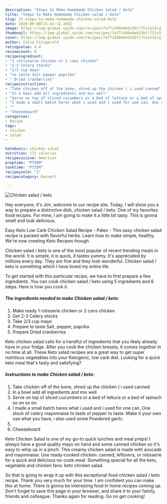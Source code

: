 ```yaml
---
description: "Steps to Make Homemade Chicken salad / keto"
title: "Steps to Make Homemade Chicken salad / keto"
slug: 22-steps-to-make-homemade-chicken-salad-keto
date: 2020-09-08T15:43:14.245Z
image: https://img-global.cpcdn.com/recipes/fa771d40e0eb33bf/751x532cq70/chicken-salad-keto-recipe-main-photo.jpg
thumbnail: https://img-global.cpcdn.com/recipes/fa771d40e0eb33bf/751x532cq70/chicken-salad-keto-recipe-main-photo.jpg
cover: https://img-global.cpcdn.com/recipes/fa771d40e0eb33bf/751x532cq70/chicken-salad-keto-recipe-main-photo.jpg
author: Celia Fitzgerald
ratingvalue: 4.4
reviewcount: 8
recipeingredient:
- "1 rotisserie chicken or 2 cans chicken"
- "2-3 Celery stocks"
- "2/3 cup mayo"
- "to taste Salt pepper paprika"
- " Dried cranberries"
recipeinstructions:
- "Take chicken off of the bone, shred up the chicken ( i used canned"
- "In a bowl add all ingredients and mix well"
- "Serve on top of sliced cucumbers or a bed of lettuce or a bed of spinach so on so on."
- "I made a small batch heres what i used and i used for one can, One stock of celery mayonnaise to taste of pepper to taste. Make it your own use what you have, i also used some Powdered garlic."
- ""
- "Cheeseboard"
categories:
- Recipe
tags:
- chicken
- salad
- 

katakunci: chicken salad  
nutrition: 172 calories
recipecuisine: American
preptime: "PT26M"
cooktime: "PT35M"
recipeyield: "1"
recipecategory: Dessert

---
```



![Chicken salad / keto](https://img-global.cpcdn.com/recipes/fa771d40e0eb33bf/751x532cq70/chicken-salad-keto-recipe-main-photo.jpg)

Hey everyone, it's Jim, welcome to our recipe site. Today, I will show you a way to prepare a distinctive dish, chicken salad / keto. One of my favorites food recipes. For mine, I am going to make it a little bit tasty. This is gonna smell and look delicious.

Easy Keto Low Carb Chicken Salad Recipe - Paleo - This easy chicken salad recipe is packed with flavorful herbs. Learn how to make simple, healthy. We&#39;re now creating Keto Recipes though.

Chicken salad / keto is one of the most popular of recent trending meals in the world. It is simple, it is quick, it tastes yummy. It's appreciated by millions every day. They are fine and they look wonderful. Chicken salad / keto is something which I have loved my entire life.


To get started with this particular recipe, we have to first prepare a few ingredients. You can cook chicken salad / keto using 5 ingredients and 6 steps. Here is how you cook it.

<!--inarticleads1-->

##### The ingredients needed to make Chicken salad / keto:

1. Make ready 1 rotisserie chicken or 2 cans chicken
1. Get 2-3 Celery stocks
1. Take 2/3 cup mayo
1. Prepare to taste Salt, pepper, paprika
1. Prepare  Dried cranberries


Keto chicken salad calls for a handful of ingredients that you likely already have in your fridge. After you cook the chicken breasts, it comes together in no time at all. These Keto salad recipes are a great way to get super nutritious vegetables into your Ketogenic, low carb diet. Looking for a quick keto meal that&#39;s tasty and satisfying? 

<!--inarticleads2-->

##### Instructions to make Chicken salad / keto:

1. Take chicken off of the bone, shred up the chicken ( i used canned
1. In a bowl add all ingredients and mix well
1. Serve on top of sliced cucumbers or a bed of lettuce or a bed of spinach so on so on.
1. I made a small batch heres what i used and i used for one can, One stock of celery mayonnaise to taste of pepper to taste. Make it your own use what you have, i also used some Powdered garlic.
1. 
1. Cheeseboard


Keto Chicken Salad is one of my go-to quick lunches and meal preps! I always have a good quality mayo on hand and some canned chicken so it&#39;s easy to whip up in a pinch. This creamy chicken salad is made with avocado and mayonnaise. Use ready-cooked chicken: canned, leftovers, or rotisserie for a quick and delicious no-cook meal. Something special for all the keto, vegetable and chicken fans: keto chicken salad. 

So that is going to wrap it up with this exceptional food chicken salad / keto recipe. Thank you very much for your time. I am confident you can make this at home. There is gonna be interesting food in home recipes coming up. Don't forget to save this page in your browser, and share it to your family, friends and colleague. Thanks again for reading. Go on get cooking!
